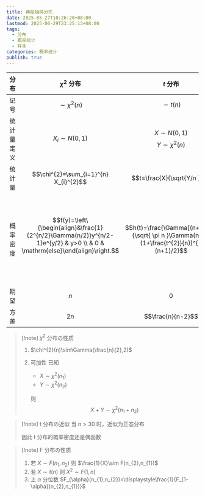 ```yaml
---
title: 典型抽样分布
date: 2025-05-27T10:26:20+08:00
lastmod: 2025-06-29T23:25:13+08:00
tags:
  - 分布
  - 概率统计
  - 样本
categories: 概率统计
publish: true
---
```


| 分布       | $\chi^{2}$ 分布                                                                                                               | $t$ 分布                                                                                 | $F$ 分布                                                                                                                                                                                                                             |
| ---------- | ----------------------------------------------------------------------------------------------------------------------------- | ---------------------------------------------------------------------------------------- | ------------------------------------------------------------------------------------------------------------------------------------------------------------------------------------------------------------------------------------ |
| 记号       | $$\sim \chi^{2}(n)$$                                                                                                          | $$\sim t(n)$$                                                                            | $$\sim F(n_{1},n_{2})$$                                                                                                                                                                                                              |
| 统计量定义 | $$X_{i}\sim N(0,1)$$                                                                                                          | $$X\sim N(0,1)$$$$Y\sim \chi^{2}(n)$$                                                    | $$U\sim \chi^{2}(n_{1})$$$$V\sim \chi^{2}(n_{2})$$                                                                                                                                                                                   |
| 统计量     | $$\chi^{2}=\sum_{i=1}^{n}  X_{i}^{2}$$                                                                                        | $$t=\frac{X}{\sqrt{Y/n }}$$                                                              | $$F=\frac{U/n_{1}}{V/n_{2}}$$                                                                                                                                                                                                        |
| 概率密度   | $$f(y)=\left\{\begin{align}&\frac{1}{2^{n/2}\Gamma(n/2)}y^{n/2-1}e^{y/2} & y>0 \\ & 0 & \mathrm{else}\end{align}\right.$$<br> | $$h(t)=\frac{\Gamma[(n+1)/2]}{\sqrt{ \pi n }\Gamma(n/2)}(1+\frac{t^{2}}{n})^{-(n+1)/2}$$ | $$\psi(y)=\left\{\begin{align}& \frac{\Gamma[(n_{1}+n_{2})/2](n_{1}/n_{2})^{n_{1}/2}y^{^{(n_{1}/2-1)}}}{\Gamma(n_{1}/2)\Gamma(n_{2}/2)[1+(n_{1}y/n_{2})]^{(n_{1}+n_{2})/2}} & y>0 \\ & 0 & \mathrm{else}\end{align}\right.$$<br><br> |
| 期望       | $$n$$                                                                                                                         | $$0$$                                                                                    |                                                                                                                                                                                                                                      |
| 方差       | $$2n$$                                                                                                                        | $$\frac{n}{n-2}$$                                                                        |                                                                                                                                                                                                                                      |

> [!note] $\chi^{2}$ 分布の性质
>
> 1.  $\chi^{2}(n)\sim\Gamma(\frac{n}{2},2)$
> 2.  可加性
>     已知
>
>     - $X\sim \chi^{2}(n_{1})$
>     - $Y\sim \chi^{2}(n_{2})$
>
>     则 $$X+Y\sim \chi^{2}(n_{1}+n_{2})$$

> [!note] t 分布の近似
> 当 $n>30$ 时，近似为正态分布
>
> 因此 t 分布的概率密度还是偶函数

> [!note] F 分布の性质 
> 1. 若 $X\sim F(n_{1},n_{2})$ 则 $\frac{1}{X}\sim F(n_{2},n_{1})$ 
> 2. 若 $X\sim t(n)$ 则 $X^{2}\sim F(1,n)$ 
> 3. 上 $\alpha$ 分位数 $F_{\alpha}(n_{1},n_{2})=\displaystyle\frac{1}{F_{1-\alpha}(n_{2},n_{1})}$
